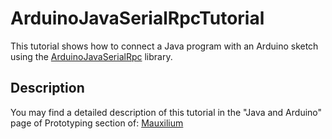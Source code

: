 # ArduinoJavaSerialRpcTutorial
This tutorial shows how to connect a Java program with an Arduino sketch using the [ArduinoJavaSerialRpc](https://github.com/Mauxilium/ArduinoJavaSerialRpc) library.

## Description
You may find a detailed description of this tutorial in the "Java and Arduino" page of Prototyping section of: [Mauxilium](http://www.mauxilium.it/en/homepage.html)
